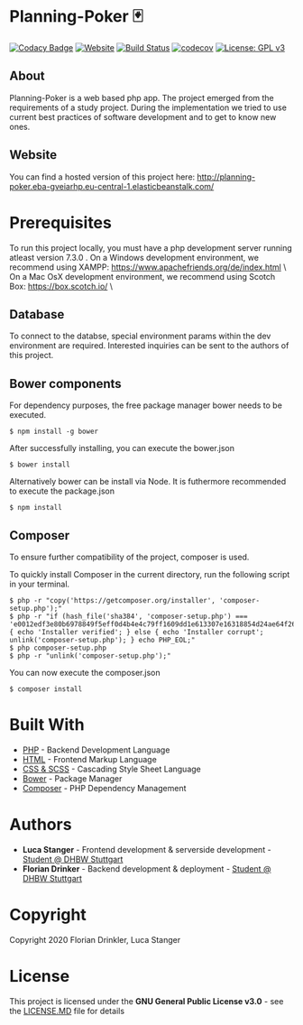 # Planning-Poker :black_joker:

[![Codacy Badge](https://api.codacy.com/project/badge/Grade/593c2cb72b1540b491176debcae6f180)](https://www.codacy.com/manual/Drinkler/Planning-Poker?utm_source=github.com&amp;utm_medium=referral&amp;utm_content=Drinkler/Planning-Poker&amp;utm_campaign=Badge_Grade)
[![Website](https://img.shields.io/website?down_color=lightgrey&down_message=offline&up_color=green&up_message=online&url=http%3A%2F%2Fplanning-poker.eba-gveiarhp.eu-central-1.elasticbeanstalk.com%2F)](http://planning-poker.eba-gveiarhp.eu-central-1.elasticbeanstalk.com/)
[![Build Status](https://travis-ci.com/Drinkler/Planning-Poker.svg?branch=master)](https://travis-ci.com/Drinkler/Planning-Poker)
[![codecov](https://codecov.io/gh/Drinkler/Planning-Poker/branch/master/graph/badge.svg)](https://codecov.io/gh/Drinkler/Planning-Poker)
[![License: GPL v3](https://img.shields.io/badge/License-GPLv3-blue.svg)](https://www.gnu.org/licenses/gpl-3.0)

## About
Planning-Poker is a web based php app. The project emerged from the requirements of a study project. During the implementation we tried to use current best practices of software development and to get to know new ones.

## Website 
You can find a hosted version of this project here: http://planning-poker.eba-gveiarhp.eu-central-1.elasticbeanstalk.com/

# Prerequisites
To run this project locally, you must have a php development server running atleast version 7.3.0 .
On a Windows development environment, we recommend using XAMPP: https://www.apachefriends.org/de/index.html     \ 
On a Mac OsX development environment, we recommend using Scotch Box: https://box.scotch.io/     \

## Database 
To connect to the databse, special environment params within the dev environment are required. Interested inquiries can be sent to the authors of this project.

## Bower components 
For dependency purposes, the free package manager bower needs to be executed.

```
$ npm install -g bower
```

After successfully installing, you can execute the bower.json
```
$ bower install
```

Alternatively bower can be install via Node. It is futhermore recommended to execute the package.json 
```
$ npm install
```

## Composer
To ensure further compatibility of the project, composer is used. 

To quickly install Composer in the current directory, run the following script in your terminal.
```
$ php -r "copy('https://getcomposer.org/installer', 'composer-setup.php');"
$ php -r "if (hash_file('sha384', 'composer-setup.php') === 'e0012edf3e80b6978849f5eff0d4b4e4c79ff1609dd1e613307e16318854d24ae64f26d17af3ef0bf7cfb710ca74755a') { echo 'Installer verified'; } else { echo 'Installer corrupt'; unlink('composer-setup.php'); } echo PHP_EOL;"
$ php composer-setup.php
$ php -r "unlink('composer-setup.php');"
```

You can now execute the composer.json
```
$ composer install
```

# Built With
* [PHP](https://www.php.net/) - Backend Development Language
* [HTML](https://wiki.selfhtml.org/wiki/HTML) - Frontend Markup Language
* [CSS & SCSS](https://wiki.selfhtml.org/wiki/CSS) - Cascading Style Sheet Language
* [Bower](https://bower.io/) - Package Manager
* [Composer](https://getcomposer.org/) - PHP Dependency Management

# Authors
* **Luca Stanger** - Frontend development & serverside development - [Student @ DHBW Stuttgart](https://www.dhbw-stuttgart.de/home/)
* **Florian Drinker** - Backend development & deployment - [Student @ DHBW Stuttgart](https://www.dhbw-stuttgart.de/home/)

# Copyright 
Copyright 2020 Florian Drinkler, Luca Stanger

# License
This project is licensed under the **GNU General Public License v3.0** - see the [LICENSE.MD](https://github.com/Drinkler/Planning-Poker/blob/master/LICENSE) file for details
